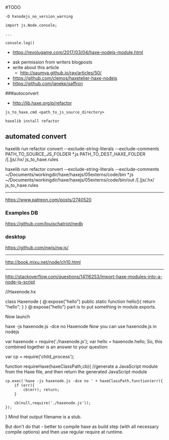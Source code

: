 #TODO

```
-D hxnodejs_no_version_warning
```



```
import js.Node.console;

...

console.log()

```



- https://revolugame.com/2017/03/04/haxe-nodejs-module.html





* ask permission from writers blogposts
* write about this article
    * http://saumya.github.io/ray/articles/50/
* https://github.com/clemos/haxetelier-haxe-nodejs
* https://github.com/janekp/saffron


###autoconvert
* http://lib.haxe.org/p/refactor

```
js_to_haxe.cmd <path_to_js_source_directory>
```

```
haxelib install refactor

```



## automated convert

haxelib run refactor convert --exclude-string-literals --exclude-comments PATH_TO_SOURCE_JS_FOLDER *.js PATH_TO_DEST_HAXE_FOLDER /[.]js/.hx/ js_to_haxe.rules

haxelib run refactor convert --exclude-string-literals --exclude-comments ~/Documents/workingdir/haxe/haxejs/05externs/code/bin *.js ~/Documents/workingdir/haxe/haxejs/05externs/code/bin/out /[.]js/.hx/ js_to_haxe.rules




----

https://www.patreon.com/posts/2740520

### Examples DB
https://github.com/louischatriot/nedb

### desktop
https://github.com/nwjs/nw.js/

-----

http://book.mixu.net/node/ch10.html


-----


http://stackoverflow.com/questions/14116253/import-haxe-modules-into-a-node-js-script

//Haxenode.hx

class Haxenode {
  @:expose("hello")
  public static function hello(){
    return "hello";
  }
}
@:expose("hello") part is to put something in module.exports.

Now launch

haxe -js haxenode.js -dce no Haxenode
Now you can use haxenode.js in nodejs

var haxenode = require('./haxenode.js');
var hello = haxenode.hello;
So, this combined together is an answer to your question:

var cp = require('child_process');

function requireHaxe(haxeClassPath,cb){
    //generate a JavaScript module from the Haxe file, and then return the generated JavaScript module

    cp.exec('haxe -js haxenode.js -dce no ' + haxeClassPath,function(err){
        if (err){
            cb(err); return;
        }

        cb(null,require('./haxenode.js'));
    });
}
Mind that output filename is a stub.

But don't do that - better to compile haxe as build step (with all necessary compile options) and then use regular require at runtime.